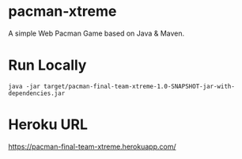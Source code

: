 # pacman-xtreme
A simple Web Pacman Game based on Java & Maven.

# Run Locally

    java -jar target/pacman-final-team-xtreme-1.0-SNAPSHOT-jar-with-dependencies.jar

# Heroku URL
  https://pacman-final-team-xtreme.herokuapp.com/

